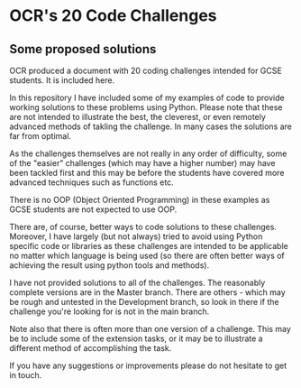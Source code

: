 OCR's 20 Code Challenges
==============

Some proposed solutions
---------

OCR produced a document with 20 coding challenges intended for GCSE students. It is included here.

In this repository I have included some of my examples of code to provide working solutions to these problems using Python. Please note that these are not intended to illustrate the best, the cleverest, or even remotely advanced methods of takling the challenge. In many cases the solutions are far from optimal.

As the challenges themselves are not really in any order of difficulty, some of the "easier" challenges (which may have a higher number) may have been tackled first and this may be before the students have covered more advanced techniques such as functions etc.

There is no OOP (Object Oriented Programming) in these examples as GCSE students are not expected to use OOP.

There are, of course, better ways to code solutions to these challenges. Moreover, I have largely (but not always) tried to avoid using Python specific code or libraries as these challenges are intended to be applicable no matter which language is being used (so there are often better ways of achieving the result using python tools and methods).

I have not provided solutions to all of the challenges. The reasonably complete versions are in the Master branch. There are others - which may be rough and untested in the Development branch, so look in there if the challenge you're looking for is not in the main branch.

Note also that there is often more than one version of a challenge. This may be to include some of the extension tasks, or it may be to illustrate a different method of accomplishing the task.

If you have any suggestions or improvements please do not hesitate to get in touch.
